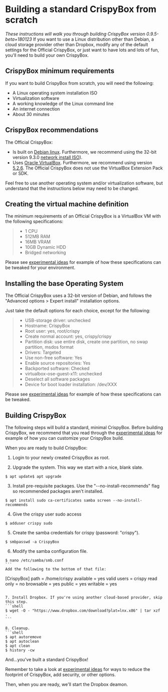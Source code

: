 # Building a standard CrispyBox from scratch
*These instructions will walk you through building CrispyBox version 0.9.5-beta+180123*
If you want to use a Linux distribution other than Debian, a cloud storage provider other than Dropbox, modify any of the default settings for the Official CrispyBox, or just want to have lots and lots of fun, you'll need to build your own CrispyBox.

## CrispyBox minimum requirements
If you want to build CrispyBox from scratch, you will need the following:
* A Linux operating system installation ISO
* Virtualization software
* A working knowledge of the Linux command line
* An internet connection
* About 30 minutes

## CrispyBox recommendations
The Official CrispyBox:
* Is built on [Debian linux](https://www.debian.org). Furthermore, we recommend using the 32-bit version 9.3.0 [network install ISO](https://www.debian.org/CD/netinst/)).
* Uses [Oracle VirtualBox](https://www.virtualbox.org/). Furthermore, we recommend using version [5.2.6](http://download.virtualbox.org/virtualbox/5.2.6/). The Official CrispyBox does not use the VirtualBox Extension Pack or SDK.

Feel free to use another operating system and/or virtualization software, but understand that the instructions below may need to be changed. 

## Creating the virtual machine definition
The minimum requirements of an Official CrispyBox is a VirtualBox VM with the following specifications:
> * 1 CPU
> * 512MB RAM
> * 16MB VRAM
> * 10GB Dynamic HDD
> * Bridged networking

Please see [experimental ideas](https://github.com/APrettyCoolProgram/CrispyBox/blob/master/Experimental_ideas.md) for example of how these specifications can be tweaked for your environment. 

## Installing the base Operating System
The Official CrispyBox uses a 32-bit version of Debian, and follows the "Advanced options > Expert install" installation options.

Just take the default options for each choice, except for the following:
> * USB-storage driver: unchecked
> * Hostname: CrispyBox
> * Root user: yes, root/crispy
> * Create normal account: yes, crispy/crispy
> * Partition disk: use entire disk, create one partition, no swap partition, msdos format
> * Drivers: Targeted
> * Use non-free software: Yes
> * Enable source repositories: Yes
> * Backported software: Checked
> * virtualbox-ose-guest-x11: unchecked
> * Deselect all software packages
> * Device for boot loader installation: /dev/XXX

Please see [experimental ideas](https://github.com/APrettyCoolProgram/CrispyBox/blob/master/Experimental_ideas.md) for example of how these specifications can be tweaked. 

## Building CrispyBox
The following steps will build a standard, minimal CrispyBox. Before building CrispyBox, we recommend that you read through the [experimental ideas](https://github.com/APrettyCoolProgram/CrispyBox/blob/master/Experimental_ideas.md) for example of how you can customize your CrispyBox build.

When you are ready to build CrispyBox:
1. Login to your newly created CrispyBox as root.

2. Upgrade the system. This way we start with a nice, blank slate.
```shell
$ apt update$ apt upgrade
```

3. Install pre-requisite packages. Use the "--no-install-recommends" flag so recommended packages aren't installed.
```shell
$ apt install sudo ca-certificates samba screen --no-install-recommends
```

4. Give the crispy user sudo access
```shell
$ adduser crispy sudo
```

5. Create the samba credentials for crispy (password: "crispy").
```shell
$ smbpasswd -a CrispyBox
``` 

6. Modify the samba configuration file.
```shell
$ nano /etc/samba/smb.conf
``` 
Add the following to the bottom of that file:
```
[CrispyBox]
path = /home/crispy
available = yes
valid users = crispy
read only = no
browsable = yes
public = yes
writable = yes
```

7. Install Dropbox. If you're using another cloud-based provider, skip this step.
```shell
$ wget -O - "https://www.dropbox.com/download?plat=lnx.x86" | tar xzf -
``` 

8. Cleanup.
```shell
$ apt autoremove
$ apt autoclean
$ apt clean
$ history -cw
```
And...you've built a standard CrispyBox!

Remember to take a look at [experimental ideas](https://github.com/APrettyCoolProgram/CrispyBox/blob/master/Experimental_ideas.md) for ways to reduce the footprint of CrispyBox, add security, or other options.

Then, when you are ready, we'll start the Dropbox deamon.




